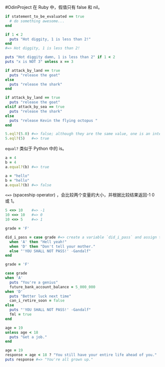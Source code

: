 #OdinProject 
在 Ruby 中，假值只有 false 和 nil。

```ruby
if statement_to_be_evaluated == true
  # do something awesome...
end

if 1 < 2
  puts "Hot diggity, 1 is less than 2!"
end
#=> Hot diggity, 1 is less than 2!
```

```ruby 
puts "Hot diggity damn, 1 is less than 2" if 1 < 2
puts "x is NOT 3" unless x == 3
```

```ruby 
if attack_by_land == true
  puts "release the goat"
else
  puts "release the shark"
end
```

```ruby 
if attack_by_land == true
  puts "release the goat"
elsif attack_by_sea == true
  puts "release the shark"
else
  puts "release Kevin the flying octopus "
end
```

```ruby
5.eql?(5.0) #=> false; although they are the same value, one is an integer and the other is a float
5.eql?(5)   #=> true 
```

`equal?` 类似于 Python 中的 is。
```ruby
a = 4
b = 4
a.equal?(b) #=> true 

a = "hello"
b = "hello"
a.equal?(b) #=> false
```

`<=>` (spaceship operator) ，会比较两个变量的大小，并根据比较结果返回-1 0 或 1。
```ruby 
5 <=> 10    #=> -1
10 <=> 10   #=> 0
10 <=> 5    #=> 1
```

```ruby 
grade = 'F'

did_i_pass = case grade #=> create a variable `did_i_pass` and assign the result of a call to case with the variable grade passed in
  when 'A' then "Hell yeah!"
  when 'D' then "Don't tell your mother."
  else "'YOU SHALL NOT PASS!' -Gandalf"
end
```

```ruby 
grade = 'F'

case grade
when 'A'
  puts "You're a genius"
  future_bank_account_balance = 5_000_000
when 'D'
  puts "Better luck next time"
  can_i_retire_soon = false
else
  puts "'YOU SHALL NOT PASS!' -Gandalf"
  fml = true
end
```

```ruby 
age = 19
unless age < 18
  puts "Get a job."
end
```

```ruby 
age = 19
response = age < 18 ? "You still have your entire life ahead of you." : "You're all grown up."
puts response #=> "You're all grown up."

```
